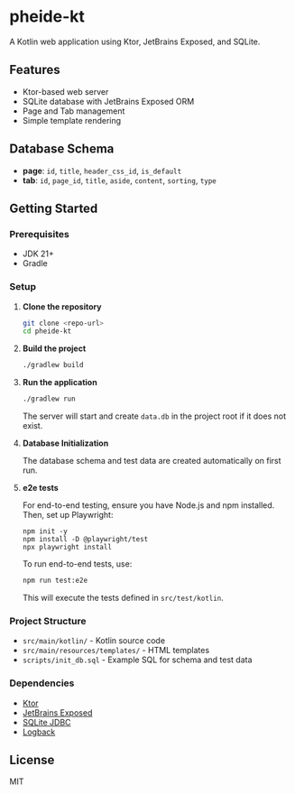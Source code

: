 
# pheide-kt

A Kotlin web application using Ktor, JetBrains Exposed, and SQLite.

## Features

- Ktor-based web server
- SQLite database with JetBrains Exposed ORM
- Page and Tab management
- Simple template rendering

## Database Schema

- **page**: `id`, `title`, `header_css_id`, `is_default`
- **tab**: `id`, `page_id`, `title`, `aside`, `content`, `sorting`, `type`

## Getting Started

### Prerequisites

- JDK 21+
- Gradle

### Setup

1. **Clone the repository**

   ```sh
   git clone <repo-url>
   cd pheide-kt
   ```

2. **Build the project**

   ```sh
   ./gradlew build
   ```

3. **Run the application**

   ```sh
   ./gradlew run
   ```

   The server will start and create `data.db` in the project root if it does not exist.

4. **Database Initialization**

   The database schema and test data are created automatically on first run.

5. **e2e tests**

    For end-to-end testing, ensure you have Node.js and npm installed. Then, set up Playwright:

   ```
   npm init -y
   npm install -D @playwright/test
   npx playwright install
   ```

   To run end-to-end tests, use:

   ```sh
   npm run test:e2e
   ```

   This will execute the tests defined in `src/test/kotlin`.

### Project Structure

- `src/main/kotlin/` - Kotlin source code
- `src/main/resources/templates/` - HTML templates
- `scripts/init_db.sql` - Example SQL for schema and test data

### Dependencies

- [Ktor](https://ktor.io/)
- [JetBrains Exposed](https://github.com/JetBrains/Exposed)
- [SQLite JDBC](https://github.com/xerial/sqlite-jdbc)
- [Logback](https://logback.qos.ch/)

## License

MIT

